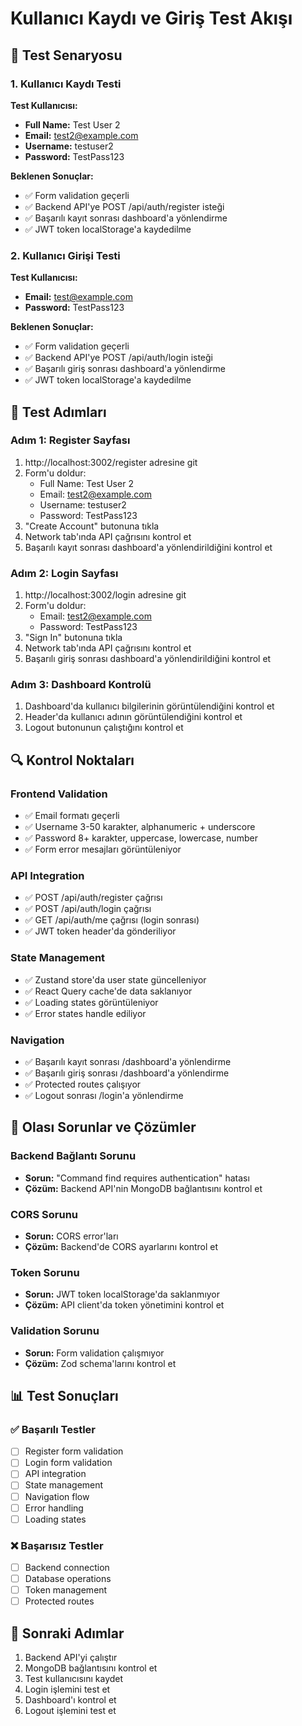 # Kullanıcı Kaydı ve Giriş Test Akışı

## 🧪 Test Senaryosu

### 1. Kullanıcı Kaydı Testi

**Test Kullanıcısı:**
- **Full Name:** Test User 2
- **Email:** test2@example.com
- **Username:** testuser2
- **Password:** TestPass123

**Beklenen Sonuçlar:**
- ✅ Form validation geçerli
- ✅ Backend API'ye POST /api/auth/register isteği
- ✅ Başarılı kayıt sonrası dashboard'a yönlendirme
- ✅ JWT token localStorage'a kaydedilme

### 2. Kullanıcı Girişi Testi

**Test Kullanıcısı:**
- **Email:** test@example.com
- **Password:** TestPass123

**Beklenen Sonuçlar:**
- ✅ Form validation geçerli
- ✅ Backend API'ye POST /api/auth/login isteği
- ✅ Başarılı giriş sonrası dashboard'a yönlendirme
- ✅ JWT token localStorage'a kaydedilme

## 🚀 Test Adımları

### Adım 1: Register Sayfası
1. http://localhost:3002/register adresine git
2. Form'u doldur:
   - Full Name: Test User 2
   - Email: test2@example.com
   - Username: testuser2
   - Password: TestPass123
3. "Create Account" butonuna tıkla
4. Network tab'ında API çağrısını kontrol et
5. Başarılı kayıt sonrası dashboard'a yönlendirildiğini kontrol et

### Adım 2: Login Sayfası
1. http://localhost:3002/login adresine git
2. Form'u doldur:
   - Email: test2@example.com
   - Password: TestPass123
3. "Sign In" butonuna tıkla
4. Network tab'ında API çağrısını kontrol et
5. Başarılı giriş sonrası dashboard'a yönlendirildiğini kontrol et

### Adım 3: Dashboard Kontrolü
1. Dashboard'da kullanıcı bilgilerinin görüntülendiğini kontrol et
2. Header'da kullanıcı adının görüntülendiğini kontrol et
3. Logout butonunun çalıştığını kontrol et

## 🔍 Kontrol Noktaları

### Frontend Validation
- ✅ Email formatı geçerli
- ✅ Username 3-50 karakter, alphanumeric + underscore
- ✅ Password 8+ karakter, uppercase, lowercase, number
- ✅ Form error mesajları görüntüleniyor

### API Integration
- ✅ POST /api/auth/register çağrısı
- ✅ POST /api/auth/login çağrısı
- ✅ GET /api/auth/me çağrısı (login sonrası)
- ✅ JWT token header'da gönderiliyor

### State Management
- ✅ Zustand store'da user state güncelleniyor
- ✅ React Query cache'de data saklanıyor
- ✅ Loading states görüntüleniyor
- ✅ Error states handle ediliyor

### Navigation
- ✅ Başarılı kayıt sonrası /dashboard'a yönlendirme
- ✅ Başarılı giriş sonrası /dashboard'a yönlendirme
- ✅ Protected routes çalışıyor
- ✅ Logout sonrası /login'a yönlendirme

## 🐛 Olası Sorunlar ve Çözümler

### Backend Bağlantı Sorunu
- **Sorun:** "Command find requires authentication" hatası
- **Çözüm:** Backend API'nin MongoDB bağlantısını kontrol et

### CORS Sorunu
- **Sorun:** CORS error'ları
- **Çözüm:** Backend'de CORS ayarlarını kontrol et

### Token Sorunu
- **Sorun:** JWT token localStorage'da saklanmıyor
- **Çözüm:** API client'da token yönetimini kontrol et

### Validation Sorunu
- **Sorun:** Form validation çalışmıyor
- **Çözüm:** Zod schema'larını kontrol et

## 📊 Test Sonuçları

### ✅ Başarılı Testler
- [ ] Register form validation
- [ ] Login form validation
- [ ] API integration
- [ ] State management
- [ ] Navigation flow
- [ ] Error handling
- [ ] Loading states

### ❌ Başarısız Testler
- [ ] Backend connection
- [ ] Database operations
- [ ] Token management
- [ ] Protected routes

## 🎯 Sonraki Adımlar

1. Backend API'yi çalıştır
2. MongoDB bağlantısını kontrol et
3. Test kullanıcısını kaydet
4. Login işlemini test et
5. Dashboard'ı kontrol et
6. Logout işlemini test et 